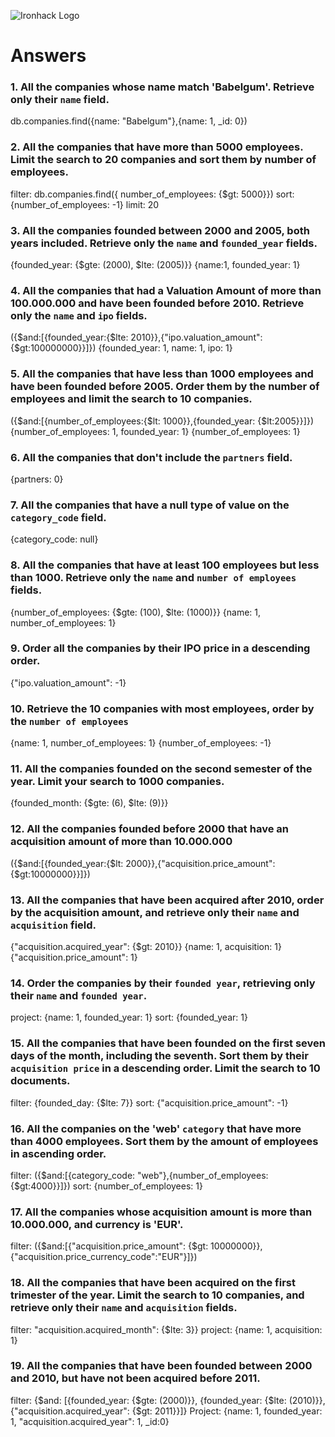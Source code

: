 ![Ironhack Logo](https://i.imgur.com/1QgrNNw.png)

# Answers

### 1. All the companies whose name match 'Babelgum'. Retrieve only their `name` field.

db.companies.find({name: "Babelgum"},{name: 1, _id: 0})

### 2. All the companies that have more than 5000 employees. Limit the search to 20 companies and sort them by **number of employees**.

filter: db.companies.find({ number_of_employees: {$gt: 5000}})
sort: {number_of_employees: -1}
limit: 20

### 3. All the companies founded between 2000 and 2005, both years included. Retrieve only the `name` and `founded_year` fields.

{founded_year: {$gte: (2000), $lte: (2005)}}
{name:1, founded_year: 1}

### 4. All the companies that had a Valuation Amount of more than 100.000.000 and have been founded before 2010. Retrieve only the `name` and `ipo` fields.

({$and:[{founded_year:{$lte: 2010}},{"ipo.valuation_amount": {$gt:100000000}}]})
{founded_year: 1, name: 1, ipo: 1}

### 5. All the companies that have less than 1000 employees and have been founded before 2005. Order them by the number of employees and limit the search to 10 companies.

({$and:[{number_of_employees:{$lt: 1000}},{founded_year: {$lt:2005}}]})
{number_of_employees: 1, founded_year: 1}
{number_of_employees: 1}

### 6. All the companies that don't include the `partners` field.

{partners: 0}

### 7. All the companies that have a null type of value on the `category_code` field.

{category_code: null}

### 8. All the companies that have at least 100 employees but less than 1000. Retrieve only the `name` and `number of employees` fields.

{number_of_employees: {$gte: (100), $lte: (1000)}}
{name: 1, number_of_employees: 1}

### 9. Order all the companies by their IPO price in a descending order.

{"ipo.valuation_amount": -1}

### 10. Retrieve the 10 companies with most employees, order by the `number of employees`

{name: 1, number_of_employees: 1}
{number_of_employees: -1}

### 11. All the companies founded on the second semester of the year. Limit your search to 1000 companies.

{founded_month: {$gte: (6), $lte: (9)}}

### 12. All the companies founded before 2000 that have an acquisition amount of more than 10.000.000

({$and:[{founded_year:{$lt: 2000}},{"acquisition.price_amount": {$gt:10000000}}]})

### 13. All the companies that have been acquired after 2010, order by the acquisition amount, and retrieve only their `name` and `acquisition` field.

{"acquisition.acquired_year": {$gt: 2010}}
{name: 1, acquisition: 1}
{"acquisition.price_amount": 1}

### 14. Order the companies by their `founded year`, retrieving only their `name` and `founded year`.

project: {name: 1, founded_year: 1}
sort: {founded_year: 1}


### 15. All the companies that have been founded on the first seven days of the month, including the seventh. Sort them by their `acquisition price` in a descending order. Limit the search to 10 documents.

filter: {founded_day: {$lte: 7}}
sort: {"acquisition.price_amount": -1}

### 16. All the companies on the 'web' `category` that have more than 4000 employees. Sort them by the amount of employees in ascending order.

filter: ({$and:[{category_code: "web"},{number_of_employees: {$gt:4000}}]})
sort: {number_of_employees: 1}

### 17. All the companies whose acquisition amount is more than 10.000.000, and currency is 'EUR'.

filter: ({$and:[{"acquisition.price_amount": {$gt: 10000000}},{"acquisition.price_currency_code":"EUR"}]})

### 18. All the companies that have been acquired on the first trimester of the year. Limit the search to 10 companies, and retrieve only their `name` and `acquisition` fields.

filter: "acquisition.acquired_month": {$lte: 3}}
project: {name: 1, acquisition: 1}

### 19. All the companies that have been founded between 2000 and 2010, but have not been acquired before 2011.

filter: {$and: [{founded_year: {$gte: (2000)}}, {founded_year: {$lte: (2010)}}, {"acquisition.acquired_year": {$gt: 2011}}]}
Project: {name: 1, founded_year: 1, "acquisition.acquired_year": 1, _id:0}
